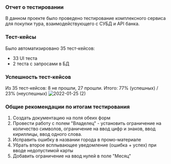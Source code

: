 ### Отчет о тестировании
В данном проекте было проведено тестирование комплексного сервиса для покупки тура, взаимодействующего с СУБД и API банка.

### Тест-кейсы
Было автоматизировано 35 тест-кейсов:

- 33 UI теста
- 2 теста с запросами в БД
### Успешность тест-кейсов
Из 35 тест-кейсов: 8 не прошли, 27 прошли. Итого: 77% (успешных) / 23% (неуспешных)
![2022-01-25 (2)](https://user-images.githubusercontent.com/85517200/150990980-c7461065-b74c-4ac2-b3d0-6ebf3776fe88.png)
### Общие рекомендации по итогам тестирования
1. Создать документацию на поля обеих форм
2. Провести работу с полем "Владелец" - установить ограничение на количество символов, ограничение на ввод цифр и знаков, ввод кириллицы, ввод одного слова.
3. Исправить ошибку в названии города в промо-материале
4. Убрать второе всплывающее уведомление (ошибка + успех) при вводе недопустимой карты
5. Добавить ограничение на ввод нулей в поле "Месяц"
